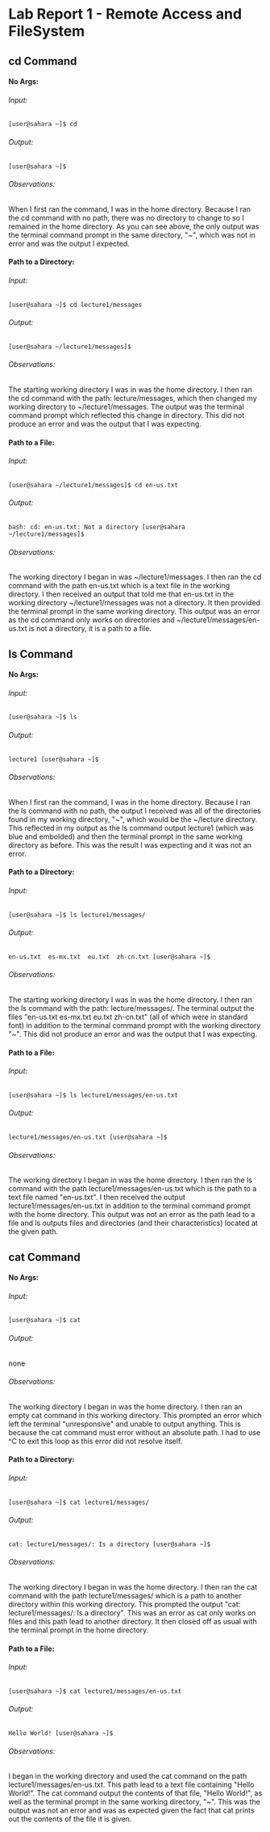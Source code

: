 
# Lab Report 1 - Remote Access and FileSystem


## cd Command

#### No Args:
###### Input:
``[user@sahara ~]$ cd ``
###### Output:
``[user@sahara ~]$  ``
###### Observations:
When I first ran the command, I was in the home directory. Because I ran the cd command with no path, there was no directory to change to so I remained in the home directory.
As you can see above, the only output was the terminal command prompt in the same directory, "~", which was not in error and was the output I expected.

#### Path to a Directory:
###### Input:
``[user@sahara ~]$ cd lecture1/messages ``
###### Output:
``[user@sahara ~/lecture1/messages]$ ``
###### Observations:
The starting working directory I was in was the home directory. I then ran the cd command with the path: lecture/messages, which then changed my working directory 
to ~/lecture1/messages. The output was the terminal command prompt which reflected this change in directory. This did not produce an error and was the output that I was expecting.

#### Path to a File:
###### Input:
``[user@sahara ~/lecture1/messages]$ cd en-us.txt``
###### Output:
``bash: cd: en-us.txt: Not a directory
[user@sahara ~/lecture1/messages]$ ``
###### Observations:
The working directory I began in was ~/lecture1/messages. I then ran the cd command with the path en-us.txt which is a text file in the working directory. I then received an output that
told me that en-us.txt in the working directory ~/lecture1/messages was not a directory. It then provided the terminal prompt in the same working directory. This output was an error
as the cd command only works on directories and ~/lecture1/messages/en-us.txt is not a directory, it is a path to a file.


## ls Command

#### No Args:
###### Input:
``[user@sahara ~]$ ls ``
###### Output:
``lecture1
  [user@sahara ~]$ ``
###### Observations:
When I first ran the command, I was in the home directory. Because I ran the ls command with no path, the output I received was all of the directories found in my working directory, "~",
which would be the ~/lecture directory. This reflected in my output as the ls command output lecture1 (which was blue and embolded) and then the terminal prompt in the same working 
directory as before. This was the result I was expecting and it was not an error.

#### Path to a Directory:
###### Input:
``[user@sahara ~]$ ls lecture1/messages/ ``
###### Output:
``en-us.txt  es-mx.txt  eu.txt  zh-cn.txt
  [user@sahara ~]$ ``
###### Observations:
The starting working directory I was in was the home directory. I then ran the ls command with the path: lecture/messages/. The terminal output the files "en-us.txt  es-mx.txt  eu.txt  zh-cn.txt"
(all of which were in standard font) in addition to the terminal command prompt with the working directory "~". This did not produce an error and was the output that I was expecting.

#### Path to a File:
###### Input:
``[user@sahara ~]$ ls lecture1/messages/en-us.txt``
###### Output:
``lecture1/messages/en-us.txt
  [user@sahara ~]$ ``
###### Observations:
The working directory I began in was the home directory. I then ran the ls command with the path lecture1/messages/en-us.txt which is the path to a text file named "en-us.txt". 
I then received the output lecture1/messages/en-us.txt in addition to the terminal command prompt with the home directory. This output was not an error as the path lead to a file and ls outputs
files and directories (and their characteristics) located at the given path.


## cat Command

#### No Args:
###### Input:
``[user@sahara ~]$ cat ``
###### Output:
none
###### Observations:
The working directory I began in was the home directory. I then ran an empty cat command in this working directory. This prompted an error which left the terminal "unresponsive" and
unable to output anything. This is because the cat command must error without an absolute path. I had to use ^C to exit this loop as this error did not resolve itself.

#### Path to a Directory:
###### Input:
``[user@sahara ~]$ cat lecture1/messages/ ``
###### Output:
``cat: lecture1/messages/: Is a directory
  [user@sahara ~]$  ``
###### Observations:
The working directory I began in was the home directory. I then ran the cat command with the path lecture1/messages/ which is a path to another directory within this working directory. This
prompted the output "cat: lecture1/messages/: Is a directory". This was an error as cat only works on files and this path lead to another directory. It then closed off as usual with the 
terminal prompt in the home directory.

#### Path to a File:
###### Input:
``[user@sahara ~]$ cat lecture1/messages/en-us.txt ``
###### Output:
``Hello World!
  [user@sahara ~]$   ``
###### Observations:
I began in the working directory and used the cat command on the path lecture1/messages/en-us.txt. This path lead to a text file containing "Hello World!". The cat command output the contents
of that file, "Hello World!", as well as the terminal prompt in the same working directory, "~". This was the output was not an error and was as expected given the fact that cat prints out the
contents of the file it is given.


